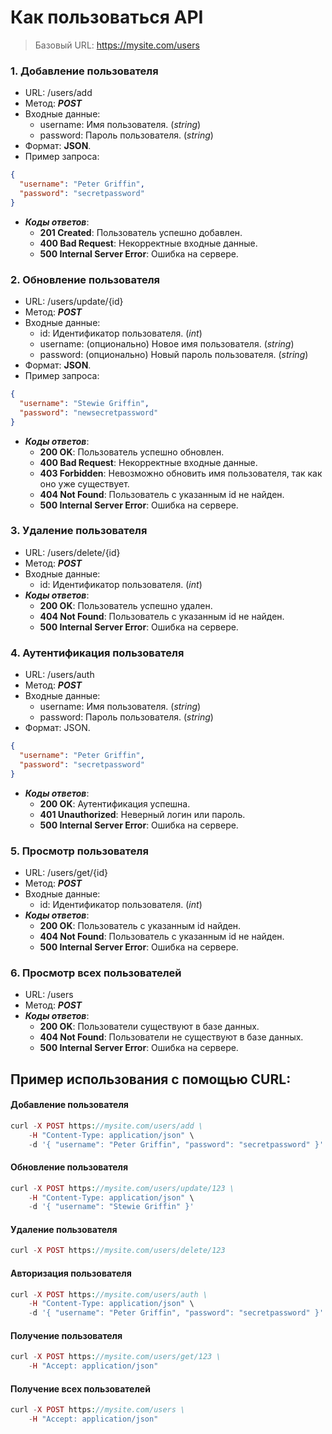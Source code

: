Как пользоваться API
=

> Базовый URL: https://mysite.com/users

### 1. Добавление пользователя

* URL: /users/add
* Метод: ___POST___
* Входные данные:
    * username: Имя пользователя. (_string_)
    * password: Пароль пользователя. (_string_)
* Формат: __JSON__.
* Пример запроса:
```json
{
  "username": "Peter Griffin",
  "password": "secretpassword"
}
```

* ___Коды ответов___:
    * __201 Created__: Пользователь успешно добавлен.
    * __400 Bad Request__: Некорректные входные данные.
    * __500 Internal Server Error__: Ошибка на сервере.

### 2. Обновление пользователя

* URL: /users/update/{id}
* Метод: ___POST___
* Входные данные:
    * id: Идентификатор пользователя. (_int_)
    * username: (опционально) Новое имя пользователя. (_string_)
    * password: (опционально) Новый пароль пользователя. (_string_)
* Формат: __JSON__.
* Пример запроса:
```json
{
  "username": "Stewie Griffin",
  "password": "newsecretpassword"
}
```
* ___Коды ответов___:
    * __200 OK__: Пользователь успешно обновлен.
    * __400 Bad Request__: Некорректные входные данные.
    * __403 Forbidden__: Невозможно обновить имя пользователя, так как оно уже существует.
    * __404 Not Found__: Пользователь с указанным id не найден.
    * __500 Internal Server Error__: Ошибка на сервере.

### 3. Удаление пользователя

* URL: /users/delete/{id}
* Метод: ___POST___
* Входные данные: 
    * id: Идентификатор пользователя. (_int_)
* ___Коды ответов___:
    * __200 OK__: Пользователь успешно удален.
    * __404 Not Found__: Пользователь с указанным id не найден.
    * __500 Internal Server Error__: Ошибка на сервере.

### 4. Аутентификация пользователя

* URL: /users/auth
* Метод: ___POST___
* Входные данные:
    * username: Имя пользователя. (_string_)
    * password: Пароль пользователя. (_string_)
* Формат: JSON.
```json
{
  "username": "Peter Griffin",
  "password": "secretpassword"
}
```
* ___Коды ответов___:
    * __200 OK__: Аутентификация успешна. 
    * __401 Unauthorized__: Неверный логин или пароль.
    * __500 Internal Server Error__: Ошибка на сервере.

### 5. Просмотр пользователя

* URL: /users/get/{id}
* Метод: ___POST___
* Входные данные:
    * id: Идентификатор пользователя. (_int_)
* ___Коды ответов___:
    * __200 OK__: Пользователь с указанным id найден. 
    * __404 Not Found__: Пользователь с указанным id не найден.
    * __500 Internal Server Error__: Ошибка на сервере.

### 6. Просмотр всех пользователей

* URL: /users
* Метод: ___POST___
* ___Коды ответов___:
    * __200 OK__: Пользователи существуют в базе данных. 
    * __404 Not Found__: Пользователи не существуют в базе данных.
    * __500 Internal Server Error__: Ошибка на сервере.


Пример использования с помощью __CURL__:
-

#### Добавление пользователя
```php
curl -X POST https://mysite.com/users/add \
    -H "Content-Type: application/json" \
    -d '{ "username": "Peter Griffin", "password": "secretpassword" }' 
```
#### Обновление пользователя
```php
curl -X POST https://mysite.com/users/update/123 \
    -H "Content-Type: application/json" \
    -d '{ "username": "Stewie Griffin" }' 
```
#### Удаление пользователя
```php
curl -X POST https://mysite.com/users/delete/123
```
#### Авторизация пользователя
```php
curl -X POST https://mysite.com/users/auth \
    -H "Content-Type: application/json" \
    -d '{ "username": "Peter Griffin", "password": "secretpassword" }'
```
#### Получение пользователя
```php
curl -X POST https://mysite.com/users/get/123 \
    -H "Accept: application/json" 
```
#### Получение всех пользователей
```php
curl -X POST https://mysite.com/users \
    -H "Accept: application/json"  
```